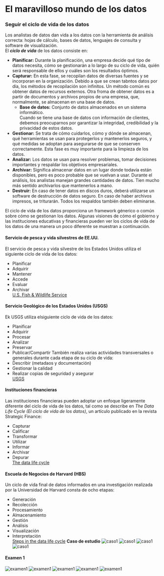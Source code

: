# El maravilloso mundo de los datos  
### Seguir el ciclo de vida de los datos  
Los analistas de datos dan vida a los datos con la herramienta de análisis correcta: hojas de cálculo, bases de datos, lenguajes de consulta y software de visualización.  
El ***ciclo de vida*** de los datos consiste en:
- **Planificar:** Durante la planificación, una empresa decide qué tipo de datos necesita, cómo se gestionarán a lo largo de su ciclo de vida, quién será responsable de ellos y cuáles son los resultados óptimos.
- **Capturar:** En esta fase, se recopilan datos de diversas fuentes y se incorporan en la organización. Debido a que se crean tabntos datos por día, los métodos de recopilación son infinitos. Un método común es obtener datos de recursos externos. Otra froma de obtener datos es a partir de documentos y archivos propios de una empresa, que, normalmente, se almacenan en una base de datos.
  - **Base de datos:** Conjunto de datos almacenados en un sistema informático.  
  Cuando se tiene una base de datos con información de clientes, debemos preocuparnos por garantizar la integridad, credibilidad y la privacidad de estos datos.
- **Gestionar:** Se trata de cómo cuidarlos, cómo y dónde se almacenan, qué herramientas se usan para protegerlos y mantenerlos seguros, y qué medidas se adoptan para asegurarse de que se conserven correctamente. Esta fase es muy importante para la limpieza de los datos.
- **Analizar:** Los datos se usan para resolver problemas, tomar decisiones importantes y respaldar los objetivos empresariales.
- **Archivar:** Significa almacenar datos en un lugar donde todavía están disponibles, pero es poco probable que se vuelvan a usar. Durante el análisis, los analistas manejan grandes cantidades de datos. Tien mucho más sentido archivarlos que mantenerlos a mano.
- **Destruir:** En caso de tener datos en discos duros, deberá utilizarse un software de destrucción de datos seguro. En caso de haber archivos impresos, se triturarán. Todos los respaldos también deben eliminarse.  

El ciclo de vida de los datos proporciona un framework génerico o común sobre cómo se gestionan los datos. Algunas visiones de cómo el gobierno y las instituciones educativas y financieras pueden ver los ciclos de vida de los datos de una manera un poco diferente se muestran a continuación.  
#### Servicio de pesca y vida silvestres de EE.UU.
El servicio de pesca y vida silvestre de los Estados Unidos utiliza el siguiente ciclo de vida de los datos:  
- Planificar
- Adquirir
- Mantener
- Accede
- Evaluar
- Archivar  
[U.S. Fish & Wildlife Service](https://www.fws.gov/data/life-cycle)
#### Servicio Geológico de los Estados Unidos (USGS)  
Ek USGS utiliza elsiguiente ciclo de vida de los datos:  
- Planificar
- Adquirir
- Procesar
- Analizar
- Preservar
- Publicar/Compartir
También realiza varias actividades transversales o generales durante cada etapa de su ciclo de vida:  
- Describir (metadaos y documentación)  
- Gestionar la calidad  
- Realizar copias de seguridad y asegurar   
[USGS](https://www.usgs.gov/data-management/data-lifecycle) 
#### Instituciones financieras  
Las instituciones financieras pueden adoptar un enfoque ligeramente diferente del ciclo de vida de los datos, tal como se describe en *The Data Life Cycle (El ciclo de vida de los datos)*, un artículo publicado en la revista Strategic Finance:
- Capturar
- Calificar
- Transformar
- Utilizar
- Informar
- Archivar
- Depurar  
[The data life cycle](https://sfmagazine.com/post-entry/july-2018-the-data-life-cycle/) 
#### Escuela de Negocios de Harvard (HBS)  
Un ciclo de vida final de datos informados en una investigación realizada por la Universidad de Harvard consta de ocho etapas:  
- Generación
- Recolección
- Procesamiento
- Almacenamiento
- Gestión
- Análisis
- Visualización
- Interpretación  
[Steps in the data life cycle](https://online.hbs.edu/blog/post/data-life-cycle)
**Caso de estudio**
![caso1](./img/caso1)
![caso1](./img/caso1_1)
![caso1](./img/caso1_2)
![caso1](./img/caso1_3)
#### Examen 1  
![examen1](./img/ex1_1)
![examen1](./img/ex1_2)
![examen1](./img/ex1_3)
![examen1](./img/ex1_4)
![examen1](./img/ex1_5)
